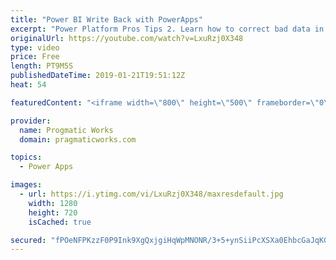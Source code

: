 ```yaml
---
title: "Power BI Write Back with PowerApps"
excerpt: "Power Platform Pros Tips 2. Learn how to correct bad data in a Power BI report easily by integrating a PowerApp into your Power BI  - - - - - - - - - - - - - - - - - - - - - - - - - - - - - - - - - - - - - - - - - - - - - -- - - - - -  - - - - - - - - - - - - - - - - - - - - - - - - - - - - - - -   On-Demand"
originalUrl: https://youtube.com/watch?v=LxuRzj0X348
type: video
price: Free
length: PT9M5S
publishedDateTime: 2019-01-21T19:51:12Z
heat: 54

featuredContent: "<iframe width=\"800\" height=\"500\" frameborder=\"0\" src=\"https://www.youtube.com/embed/LxuRzj0X348\" allow=\"accelerometer; autoplay; encrypted-media; gyroscope; picture-in-picture\" allowfullscreen></iframe>"

provider:
  name: Progmatic Works
  domain: pragmaticworks.com

topics:
  - Power Apps

images:
  - url: https://i.ytimg.com/vi/LxuRzj0X348/maxresdefault.jpg
    width: 1280
    height: 720
    isCached: true

secured: "fPOeNFPKzzF0P9Ink9XgQxjgiHqWpMNONR/3+5+ynSiiPcXSXa0EhbcGaJqKGWQpAh+K/RqA/BzLI3nrdVN2J115rw4NlxMgtzRqd9x9a7ZIZGJ8IGzrqPbG5kXLESyLcDC4xYgsCluog6kJeA8Gtw6i6strOIttWgZSJwBH1DsogGPUDaZ3dMBQGffPktBXpPyrWqldLvaSIxc/yudkJ0Qz/+PoUNPas/CqztY2JQOdlZEBRR5MrBHkfPo0uGPaktBXEXG+7JNjJ0m8eS+Wws6xSEYsyxEvF11L3GWrP3atsHYRWcZmir+dbfS0LfNlYD5VnqNQooangi15cc+H55CWes4fAh9I+l2SDa/i/K6FnkL8S2wAU0UecO1H55MoQf0RfDys9fo4TJ+Dth9mTWZ6OFGjiFmG5TFxD4CvvzI=;btqw7+mQ64vJ6o+l+iZBKQ=="
---
```


